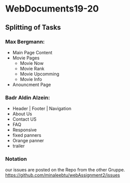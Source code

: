 # WebDocuments19-20

## Splitting of Tasks

### Max Bergmann:
- Main Page Content
- Movie Pages
  - Movie Now
  - Movie Rank
  - Movie Upcomming
  - Movie Info
- Anouncment Page

### Badr Aldin Alzein:
- Header | Footer | Navigation  
- About Us
- Contact US
- FAQ
- Responsive 
- fixed panners 
- Orange panner
- trailer


### Notation 
our issues are posted on the Repo from the other Gruppe. 
https://github.com/minaleebtu/webAssignment2/issues

